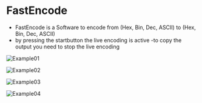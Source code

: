 # FastEncode
- FastEncode is a Software to encode from (Hex, Bin, Dec, ASCII) to (Hex, Bin, Dec, ASCII)
- by pressing the startbutton the live encoding is active
-to copy the output you need to stop the live encoding

![Example01](https://user-images.githubusercontent.com/10088323/130139209-24f25b83-02f6-479e-a35a-929d56060154.jpg)

![Example02](https://user-images.githubusercontent.com/10088323/130139211-753ddda8-f8f9-48b3-bed5-ddcca8eb2cc8.JPG)

![Example03](https://user-images.githubusercontent.com/10088323/130139218-5b42e2b7-8005-4b1d-a73f-90f238dd2151.JPG)

![Example04](https://user-images.githubusercontent.com/10088323/130139219-43674e3f-8d11-482f-a7c4-b44d5237ef25.JPG)

